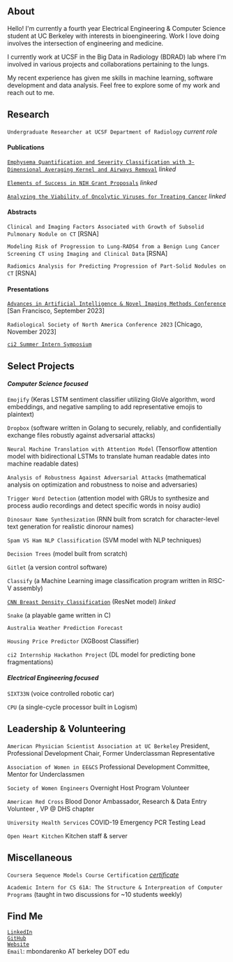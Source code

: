 ## About
Hello! I'm currently a fourth year Electrical Engineering & Computer Science student at UC Berkeley with interests in bioengineering. Work I love doing involves the intersection of engineering and medicine. 

I currently work at UCSF in the Big Data in Radiology (BDRAD) lab where I'm involved in various projects and collaborations pertaining to the lungs. 

My recent experience has given me skills in machine learning, software development and data analysis. Feel free to explore some of my work and reach out to me.


## Research

`Undergraduate Researcher at UCSF Department of Radiology` *current role* 


#### Publications

[`Emphysema Quantification and Severity Classification with 3-Dimensional Averaging Kernel and Airways Removal`](https://doi.org/10.1101/2022.10.31.22281562) *linked*

[`Elements of Success in NIH Grant Proposals`](http://discourseconventions.weebly.com/uploads/8/5/7/3/85737014/bondarenko_masha_validating_a_resource_for_the_specific_aims_section_in_nih_grant_proposals.pdf) *linked*

[`Analyzing the Viability of Oncolytic Viruses for Treating Cancer`](https://drive.google.com/file/d/1vdvKwhtjsrpzdg94_CK4Hm9Etubb0wIc/view?usp=sharing) *linked*

#### Abstracts
`Clinical and Imaging Factors Associated with Growth of Subsolid Pulmonary Nodule on CT` [RSNA]

`Modeling Risk of Progression to Lung-RADS4 from a Benign Lung Cancer Screening CT using Imaging and Clinical Data` [RSNA]

`Radiomics Analysis for Predicting Progression of Part-Solid Nodules on CT` [RSNA]

#### Presentations

[`Advances in Artificial Intelligence & Novel Imaging Methods Conference`](https://intelligentimaging.ucsf.edu/index.php/events/advances-artificial-intelligence-novel-imaging-methods-conference-oct-4) [San Francisco, September 2023]

`Radiological Society of North America Conference 2023` [Chicago, November 2023]

[`ci2 Summer Intern Symposium`](https://intelligentimaging.ucsf.edu/news/interview-masha-bondarenko-2022-ucsf-ci2-summer-intern)

## Select Projects

#### *Computer Science focused*
`Emojify` (Keras LSTM sentiment classifier utilizing GloVe algorithm, word embeddings, and negative sampling to add representative emojis to plaintext)

`Dropbox` (software written in Golang to securely, reliably, and confidentially exchange files robustly against adversarial attacks)

`Neural Machine Translation with Attention Model` (Tensorflow attention model with bidirectional LSTMs to translate human readable dates into machine readable dates)

`Analysis of Robustness Against Adversarial Attacks` (mathematical analysis on optimization and robustness to noise and adversaries)

`Trigger Word Detection` (attention model with GRUs to synthesize and process audio recordings and detect specific words in noisy audio)

`Dinosaur Name Synthesization` (RNN built from scratch for character-level text generation for realistic dinorour names)

`Spam VS Ham NLP Classification` (SVM model with NLP techniques)

`Decision Trees` (model built from scratch)

`Gitlet` (a version control software)

`Classify` (a Machine Learning image classification program written in RISC-V assembly)

[`CNN Breast Density Classification`](https://github.com/froghop/2DBreastDensityConvNet) (ResNet model) *linked*

`Snake` (a playable game written in C)

`Australia Weather Prediction Forecast`

`Housing Price Predictor` (XGBoost Classifier)

`ci2 Internship Hackathon Project` (DL model for predicting bone fragmentations)

#### *Electrical Engineering focused*
`SIXT33N` (voice controlled robotic car)

`CPU` (a single-cycle processor built in Logism)


## Leadership & Volunteering
`American Physician Scientist Association at UC Berkeley` President, Professional Development Chair, Former Underclassman Representative

`Association of Women in EE&CS` Professional Development Committee, Mentor for Underclassmen

`Society of Women Engineers` Overnight Host Program Volunteer

`American Red Cross` Blood Donor Ambassador, Research & Data Entry Volunteer , VP @ DHS chapter

`University Health Services` COVID-19 Emergency PCR Testing Lead

`Open Heart Kitchen` Kitchen staff & server


## Miscellaneous
`Coursera Sequence Models Course Certification` [*certificate*](https://www.coursera.org/account/accomplishments/certificate/YMUFCUKBRAMH)

`Academic Intern for CS 61A: The Structure & Interpreation of Computer Programs` (taught in two discussions for ~10 students weekly)

## Find Me
[`LinkedIn`](https://www.linkedin.com/in/mashabondarenko/)  
[`GitHub`](https://github.com/froghop)  
[`Website`](https://froghop.github.io)  
`Email`: mbondarenko AT berkeley DOT edu  
